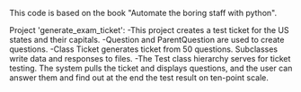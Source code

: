 This code is based on the book "Automate the boring staff with python".

Project 'generate_exam_ticket':
    -This project creates a test ticket for the US states and their capitals.
    -Question and ParentQuestion are used to create questions. 
    -Class Ticket generates ticket from 50 questions. Subclasses write data
    and responses to files.
    -The Test class hierarchy serves for ticket testing. The system pulls 
    the ticket and displays questions, and the user can answer them and find out
    at the end the test result on ten-point scale.
